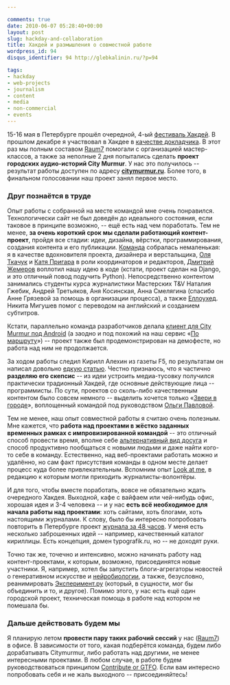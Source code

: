 ```yaml
---

comments: true
date: 2010-06-07 05:28:40+00:00
layout: post
slug: hackday-and-collaboration
title: Хакдей и размышления о совместной работе
wordpress_id: 94
disqus_identifier: 94 http://glebkalinin.ru/?p=94

tags:
- hackday
- web-projects
- journalism
- content
- media
- non-commercial
- events
---
```


15-16 мая в Петербурге прошёл очередной, 4-ый [фестиваль Хакдей](http://hackday.ru/83.html). В прошлом декабре я участвовал в Хакдее в [качестве докладчика](http://glebkalinin.ru/hackday-bocharsky-vdmx-rip-f5/#more-54). В этот раз мы полным составом [Raum7](http://raum-7.com) помогали с организацией мастер-классов, а также за неполные 2 дня попытались сделать **проект городских аудио-историй City Murmur**. У нас это получилось -- результат работы доступен по адресу **[citymurmur.ru](http://citymurmur.ru)**. Более того, в финальном голосовании наш проект занял первое место.

<!-- more -->



### Друг познаётся в труде






Опыт работы с собранной на месте командой мне очень понравился. Технологически сайт не был доведён до идеального состояния, если таковое в принципе возможно, -- ещё есть над чем поработать. Тем не менее, **за очень короткий срок мы сделали работающий контент-проект**, пройдя все стадии: идеи, дизайна, вёрстки, программирования, создания контента и его публикации. [Команда](http://citymurmur.ru/team/) собралась немаленькая: я в качестве вдохновителя проекта, дизайнера и верстальщика, [Оля Ткачук](http://olgatkachuk.ru) и [Катя Пригара](http://prigara.com/) в роли координаторов и редакторов, [Дмитрий Жемеров](http://yole.ru/) воплотил нашу идею в коде (кстати, проект сделан на Django, и это отличный повод подучить Python). Непосредственно контентом занимались студенты курса журналистики Мастерских T&V Наталия Гжебик, Андрей Третьяков, Аня Косинская, Анна Смелягина (спасибо Анне Грязевой за помощь в организации процесса), а также [Еллоухед](http://yellowhead.ru). Никита Мигушев помог с переводом на английский и созданием субтитров.


Кстати, параллельно команда разработчиков делала [клиент для City Murmur под Android](http://hackday.ru/95.html) (а заодно и под похожий на наш сервис «[По маршруту](http://hackday.ru/87.html)») -- проект также был продемонстрирован на демофесте, но работа над ним не продолжается.






За ходом работы следил Кирилл Алехин из газеты F5, по результатам он написал довольно [едкую статью](http://freshf5.f5.ru/post/246921). Честно признаюсь, что я частично **разделяю его скепсис** -- из идеи устроить медиа-тусовку получился практически традионный Хакдей, где основные действующие лица -- программисты. По сути, проектов со сколь-либо качественным контентом было совсем немного -- выделить хочется только «[Звери в городе](http://zverivgorode.ru/)», воплощенный командой под руководством [Ольги Павловой](http://olgapavlova.ru).

Тем не менее, наш опыт совместной работы я считаю очень полезным. Мне кажется, что **работа над проектами в жёстко заданных временных рамках с импровизированной командой** -- это отличный способ провести время, вполне себе [альтернативный вид досуга](http://glebkalinin.ru/parties-for-smarties/) и способ продуктивно пообщаться с новыми людьми и даже найти кого-то себе в команду. Естественно, над веб-проектами работать можно и удалённо, но сам факт присутствия команды в одном месте делает процесс куда более привлекательным. Вспомним опыт [Look at me](http://lookatme.ru), в редакцию к которым могли приходить журналисты-волонтёры.

И для того, чтобы вместе поработать, вовсе не обязательно ждать очередного Хакдея. Выходной, кафе с вайфаем или чей-нибудь офис, хорошая идея и 3-4 человека -- и у нас **есть всё необходимое для начала работы над проектами**: хоть сайтами, хоть блогами, хоть настоящими журналами. К слову, было бы интересно попробовать повторить в Петербурге проект [журнала за 48 часов](http://48hrmag.com/). У меня есть несколько заброшенных идей -- например, качественный каталог кириллицы. Есть концепция, домен typografik.ru, но -- не доходят руки.

Точно так же, точечно и интенсивно, можно начинать работу над контент-проектами, к которым, возможно, присоединятся новые участники. Я, например, хотел бы запустить блоги-агрегаторы новостей о генеративном искусстве и [нейробиологии](http://ru.wikipedia.org/wiki/%D0%9D%D0%B5%D0%B9%D1%80%D0%BE%D0%B1%D0%B8%D0%BE%D0%BB%D0%BE%D0%B3%D0%B8%D1%8F), а также, безусловно, реанимировать [Эксперимент.ру](http://experiment.ru) (который, в сущности, мог бы объединить и то, и другое). Помимо этого, у нас есть ещё один городской проект, техническая помощь в работе над котором не помешала бы.


### Дальше действовать будем мы


Я планирую летом **провести пару таких рабочий сессий** у нас ([Raum7](http://raum-7.com/)) в офисе. В зависимости от того, какая подберётся команда, будем либо дорабатывать Citymurmur, либо работать над другими, не менее интересными проектами. В любом случае, в работе будем руководствоваться принципом [Contribute or GTFO](http://teambook.ru/patterns/contribute-or-gtfo). Если вам интересно попробовать себя и не жаль выходного -- присоединяйтесь!
